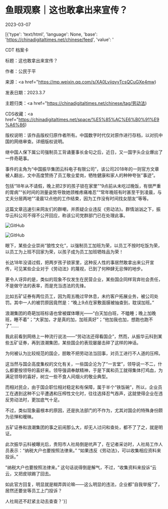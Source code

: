 # 鱼眼观察｜这也敢拿出来宣传？

2023-03-07

[{'type': 'text/html', 'language': None, 'base': 'https://chinadigitaltimes.net/chinese/feed', 'value': '

CDT 档案卡

标题：这也敢拿出来宣传？

作者：公民于平

来源：<a href="https://mp.weixin.qq.com/s/XA0LviiqyvTcsQCuGXe4mw)

发表日期：2023.3.7

主题归类：<a href="https://chinadigitaltimes.net/chinese/tag/劳动法)

CDS收藏：<a href="https://chinadigitaltimes.net/space/%E5%85%AC%E6%B0%91%E9%A6%86)

版权说明：该作品版权归原作者所有。中国数字时代仅对原作进行存档，以对抗中国的网络审查。详细版权说明。





继中国人保下属公司强制员工背诵董事长金句之后，近日，又一国字头企业爆出了一件奇葩事。

事件的主角为“中国振华集团云科电子有限公司”，该公司2018年的一则官方文章被人翻出，文中高度赞扬了员工敬业爱岗，牺牲健康和家人的种种夸张”事迹”。

包括“18年从不请假，晚上把2岁的孩子锁在家里”“9点前从未吃过晚饭，有很严重的胃病”“长时间的测量姿势导致她颈椎疼痛难忍”“常年晚班有时甚至干到凌晨，与丈夫分居两地”“凌晨12点他的工作结束，因为工作没有时间找女朋友”等等。

这篇文章迅速引来网友们的群嘲，并质疑企业违反《劳动法》。群情汹汹之下，振华云科公司不得不公开回应，称该公司党群部门已在处理此事。

![GitHub](https://chinadigitaltimes.net/chinese/files/2023/03/post-693588-64071322e1114.)

![GitHub](https://chinadigitaltimes.net/chinese/files/2023/03/post-693588-64071322f1e46.)

眼下，某些企业崇尚“狼性文化”，以强制员工加班为荣，以员工不按时吃饭为荣，以员工为上班不回家为荣，以孩子成为员工加班牺牲品为荣！

长达18年没请过假，把两岁孩子锁家里，这种反人性的事居然敢拿出来公开宣传，可见某些企业对于《劳动法》的蔑视，已到了何种肆无忌惮的地步。

更令人讶异的是，类似的现象不仅发生在民营企业，某些国企同样背弃社会责任，不是做守法的表率，而是充当违法的先锋。

比如五矿证券有两位员工，因为周五晚过早休息，未约客户拓展业务，被公司处罚。其中一人的被罚原因竟然是：“晚上9点在家敷面膜被抽查到，耽误加班。”

浪潮集团的奇葩加班标语也曾被媒体曝光——“白天加白班，不瞌睡；晚上加晚班，睡不着”；“大家加，才是真的加，加班真好”；“他加我也加，想跑也跑不了”……

我此前看到网络上一种流行说法——“劳动法还得看国企”，然而，从振华云科到某些五矿证券，再到浪潮集团，某些国企的表现屡屡击碎了这样的神话。

为何被认为比较规范的国企，胆敢不把劳动法当回事，对员工进行不人道的压榨。

这当然与国企高度集权的文化有关，一些国企沦为了“一言堂”，领导说一不二，什么都要按领导的喜好来。领导强调奉献精神，于是下属和员工就得集体打鸡血，为满足领导的喜好，树立一些不食人间烟火的敬业典型。

而相对民企，由于国企职位相对稳定和有保障，属于半个“铁饭碗”，所以，企业员工在遇到这种不公平遭遇和压榨性文化时，往往选择忍气吞声，这就使得企业在违反劳动法时，更加底气十足。

不过，类似现象最根本的原因，还是执法部门的不作为，尤其对国企的特殊身份颇为忌惮和暧昧。

五矿证券和浪潮集团的事之前闹那么大，却无人过问和查处，都不了了之，就是明证。

此次振华云科被曝光后，贵阳市人社局倒是吭声了，在记者采访时，人社局工作人员表示：“纳税大户也要按照法律来。” “如果违反《劳动法》，可以收集相应资料来投诉。”

“纳税大户也要按照法律来。” 这句话说得倒是解气，不过，“收集资料来投诉“云云，又把皮球踢了回去。

如此官方回复，明显就是糊弄舆论嘛——这么明显的违法，企业都”自我举报“了，居然还要坐等员工上门投诉？

人社局还不赶紧主动去查查？'}]